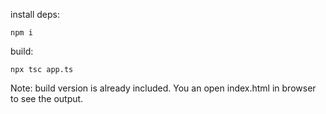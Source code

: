 install deps:

`npm i`

build:

`npx tsc app.ts`

Note: build version is already included. You an open index.html in browser to see the output.
